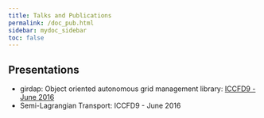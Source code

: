 ```yaml
---
title: Talks and Publications
permalink: /doc_pub.html
sidebar: mydoc_sidebar
toc: false
---
```


## Presentations

- girdap: Object oriented autonomous grid management library: [ICCFD9 - June 2016]({{site.baseurl}}/pres_2016_01.html)
- Semi-Lagrangian Transport: ICCFD9 - June 2016